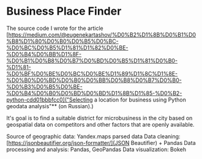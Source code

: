 # Business Place Finder

The source code I wrote for the article [https://medium.com/@eugenekartashov/%D0%B2%D1%8B%D0%B1%D0%B8%D1%80%D0%B0%D0%B5%D0%BC-%D0%BC%D0%B5%D1%81%D1%82%D0%BE-%D0%B4%D0%BB%D1%8F-%D0%B1%D0%B8%D0%B7%D0%BD%D0%B5%D1%81%D0%B0-%D1%81-%D0%BF%D0%BE%D0%BC%D0%BE%D1%89%D1%8C%D1%8E-%D0%B0%D0%BD%D0%B0%D0%BB%D0%B8%D0%B7%D0%B0-%D0%B3%D0%B5%D0%BE-%D0%B4%D0%B0%D0%BD%D0%BD%D1%8B%D1%85-%D0%B2-python-cdd01bbbfcc0]("Selecting a location for business using Python geodata analysis"** (on Russian).)

It's goal is to find a suitable district for microbusiness in the city based on geospatial data on competitors and other factors that are openly available.

Source of geographic data: Yandex.maps parsed data
Data cleaning: [https://jsonbeautifier.org/json-formatter/](JSON Beautifier) + Pandas
Data processing and analysis: Pandas, GeoPandas
Data visualization: Bokeh